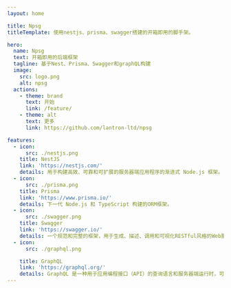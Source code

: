 ```yaml
---
layout: home

title: Npsg
titleTemplate: 使用nestjs、prisma、swagger搭建的开箱即用的脚手架。

hero:
  name: Npsg
  text: 开箱即用的后端框架
  tagline: 基于Nest、Prisma、Swagger和graphQL构建
  image:
    src: logo.png
    alt: npsg
  actions:
    - theme: brand
      text: 开始
      link: /feature/
    - theme: alt
      text: 更多
      link: https://github.com/lantron-ltd/npsg

features:
  - icon: 
      src: ./nestjs.png
    title: NestJS
    link: 'https://nestjs.com/'
    details: 用于构建高效、可靠和可扩展的服务器端应用程序的渐进式 Node.js 框架。
  - icon: 
      src: ./prisma.png
    title: Prisma
    link: 'https://www.prisma.io/'
    details: 下一代 Node.js 和 TypeScript 构建的ORM框架。
  - icon: 
      src: ./swagger.png
    title: Swagger
    link: 'https://swagger.io/'
    details: 一个规范和完整的框架，用于生成、描述、调用和可视化RESTful风格的Web服务的API文档。
  - icon: 
      src: ./graphql.png

    title: GraphQL
    link: 'https://graphql.org/'
    details: GraphQL 是一种用于应用编程接口（API）的查询语言和服务器端运行时，可以使客户端准确地获得所需的数据，没有任何冗余。
---
```

